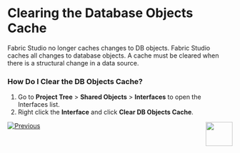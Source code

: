 <studio>
  
# Clearing the Database Objects Cache

<web>
Fabric Studio no longer caches changes to DB objects. 
</web>

<studio>
Fabric Studio caches all changes to database objects. A cache must be cleared when there is a structural change in a data source.

### How Do I Clear the DB Objects Cache?

1.	Go to **Project Tree** > **Shared Objects** > **Interfaces** to open the Interfaces list.
2.	Right click the **Interface** and click **Clear DB Objects Cache**.


</studio>


[![Previous](/articles/images/Previous.png)](/articles/05_DB_interfaces/07_deleting_disabling_an_interface.md)[<img align="right" width="60" height="54" src="/articles/images/Next.png">](/articles/05_DB_interfaces/09_fabric_API_for_DB_interfaces.md)
  
</studio>
